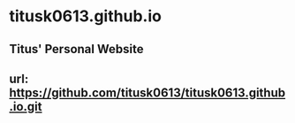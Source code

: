 # titusk0613.github.io
## Titus' Personal Website
## url: https://github.com/titusk0613/titusk0613.github.io.git